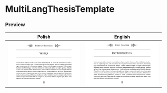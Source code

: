 # MultiLangThesisTemplate

### Preview

| Polish | English |
|:---:|:---:|
|  ![Polish](https://raw.githubusercontent.com/bartlomiejnowak94/MultiLangThesisTemplate/main/example_fig/PL.PNG)   |  ![English](https://raw.githubusercontent.com/bartlomiejnowak94/MultiLangThesisTemplate/main/example_fig/ENG.PNG)  |



